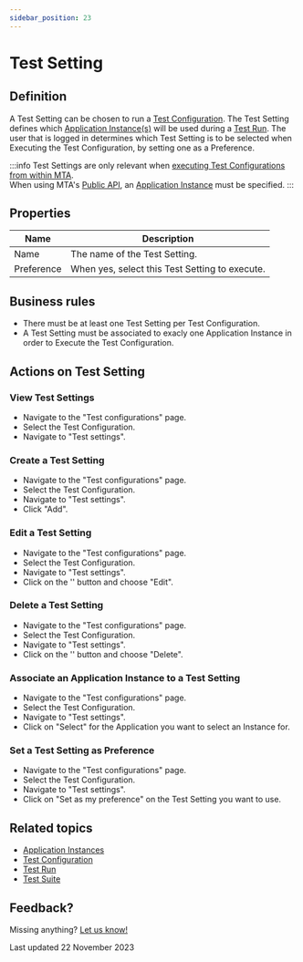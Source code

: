 ```yaml
---
sidebar_position: 23
---
```



# Test Setting 

## Definition

A Test Setting can be chosen to run a [Test Configuration](test-configuration). The Test Setting defines which [Application Instance(s)](application-instance) will be used during a [Test Run](test-run).
The user that is logged in determines which Test Setting is to be selected when Executing the Test Configuration, by setting one as a Preference.

:::info
Test Settings are only relevant when [executing Test Configurations from within MTA](test-configuration#execute-a-test-configuration).<br/>
When using MTA's [Public API](api#post-execute-testconfiguration), an [Application Instance](application-instance) must be specified.
:::

## Properties

| Name       | Description                                    |
| ---------- | ---------------------------------------------- |
| Name       | The name of the Test Setting.                  |
| Preference | When yes, select this Test Setting to execute. |

## Business rules

- There must be at least one Test Setting per Test Configuration.
- A Test Setting must be associated to exacly one Application Instance in order to Execute the Test Configuration.

## Actions on Test Setting 

### View Test Settings
- Navigate to the "Test configurations" page.
- Select the Test Configuration.
- Navigate to "Test settings".

### Create a Test Setting
- Navigate to the "Test configurations" page.
- Select the Test Configuration.
- Navigate to "Test settings".
- Click "Add".

### Edit a Test Setting
- Navigate to the "Test configurations" page.
- Select the Test Configuration.
- Navigate to "Test settings".
- Click on the '<i class="fas fa-ellipsis"></i>' button and choose "Edit".

### Delete a Test Setting
- Navigate to the "Test configurations" page.
- Select the Test Configuration.
- Navigate to "Test settings".
- Click on the '<i class="fas fa-ellipsis"></i>' button and choose "Delete".

### Associate an Application Instance to a Test Setting
- Navigate to the "Test configurations" page.
- Select the Test Configuration.
- Navigate to "Test settings".
- Click on "Select" for the Application you want to select an Instance for.

### Set a Test Setting as Preference
- Navigate to the "Test configurations" page.
- Select the Test Configuration.
- Navigate to "Test settings".
- Click on "Set as my preference" on the Test Setting you want to use.

## Related topics
- [Application Instances](application-instance)
- [Test Configuration](test-configuration)
- [Test Run](test-run)
- [Test Suite](test-suite)

## Feedback?
Missing anything? [Let us know!](mailto:support@menditect.com)

Last updated 22 November 2023